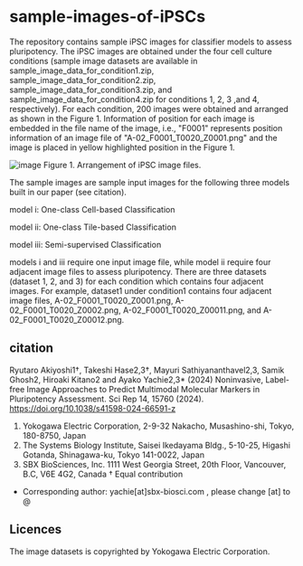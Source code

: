 # sample-images-of-iPSCs
The repository contains sample iPSC images for classifier models to assess pluripotency. The iPSC images are obtained under the four cell culture conditions (sample image datasets are available in sample_image_data_for_condition1.zip, sample_image_data_for_condition2.zip, sample_image_data_for_condition3.zip, and sample_image_data_for_condition4.zip for conditions 1, 2, 3 ,and 4, respectively).
For each condition, 200 images were obtained and arranged as shown in the Figure 1. 
Information of position for each image is embedded in the file name of the image, i.e.,  "F0001" represents position information of an image file of "A-02_F0001_T0020_Z0001.png" and the image is placed in yellow highlighted position in the Figure 1.

![image](https://github.com/TakeshiHase/sample-images-of-iPSCs/assets/8033227/cd060e39-257e-4ddc-a5c6-f3627194d24a)
Figure 1. Arrangement of iPSC image files.


The sample images are sample input images for the following three models built in our paper (see citation).

model i: One-class Cell-based Classification

model ii: One-class Tile-based Classification

model iii: Semi-supervised Classification

models i and iii require one input image file, while model ii require four adjacent image files to assess pluripotency.
There are three datasets (dataset 1, 2, and 3) for each condition which contains four adjacent images.
For example, dataset1 under condition1 contains four adjacent image files, A-02_F0001_T0020_Z0001.png, A-02_F0001_T0020_Z0002.png, A-02_F0001_T0020_Z00011.png, and A-02_F0001_T0020_Z00012.png.

## citation
Ryutaro Akiyoshi1†, Takeshi Hase2,3†, Mayuri Sathiyananthavel2,3, Samik Ghosh2, Hiroaki Kitano2 and Ayako Yachie2,3* (2024) Noninvasive, Label-free Image Approaches to Predict Multimodal Molecular Markers in Pluripotency Assessment. Sci Rep 14, 15760 (2024). https://doi.org/10.1038/s41598-024-66591-z

1.	Yokogawa Electric Corporation, 2-9-32 Nakacho, Musashino-shi, Tokyo, 180-8750, Japan
2.	The Systems Biology Institute, Saisei Ikedayama Bldg., 5-10-25, Higashi Gotanda, Shinagawa-ku, Tokyo 141-0022, Japan
3.	SBX BioSciences, Inc. 1111 West Georgia Street, 20th Floor, Vancouver, B.C, V6E 4G2, Canada
†  Equal contribution
* Corresponding author: yachie[at]sbx-biosci.com  , please change [at] to @

## Licences
The image datasets is copyrighted by Yokogawa Electric Corporation.

